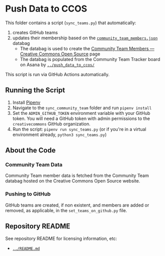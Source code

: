 # Push Data to CCOS

This folder contains a script (`sync_teams.py`) that automatically:
1. creates GitHub teams
2. updates their membership based on the
   [`community_team_members.json`][databag] databag
   - The databag is used to create the [Community Team Members — Creative
     Commons Open Source][ctlistpage] page
   - The databag is populated from the Community Team Tracker board on Asana by
     [`../push_data_to_ccos/`](../push_data_to_ccos/)

[databag]: https://github.com/creativecommons/creativecommons.github.io-source/blob/master/databags/community_team_members.json
[ctlistpage]: https://opensource.creativecommons.org/community/community-team/members/

This script is run via GitHub Actions automatically.

## Running the Script

1. Install [Pipenv](https://pipenv.readthedocs.io/en/latest/)
2. Navigate to the `sync_community_team` folder and run `pipenv install`
3. Set the `ADMIN_GITHUB_TOKEN` environment variable with your GitHub token.
   You will need a GitHub token with admin permissions to the `creativecommons`
   GitHub organization.
5. Run the script: `pipenv run sync_teams.py` (or if you're in a virtual
   environment already, `python3 sync_teams.py`)

## About the Code

### Community Team Data

Community Team member data is fetched from the Community Team databag hosted on the Creative Commons Open Source website.

### Pushing to GitHub

GitHub teams are created, if non existent, and members are added or removed, as applicable, in the `set_teams_on_github.py` file.


## Repository README

See repository README for licensing information, etc:
- [`../README.md`](../README.md)
